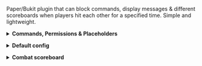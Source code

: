Paper/Bukit plugin that can block commands, display messages & different scoreboards when players hit each other for a specified time. Simple and lightweight.

<details><summary><b>Commands, Permissions & Placeholders</b></summary>

- `/combat-tag reload` (alias: `/ct`) - reloads the config

Command requires the permission `combattag.admin`.

**Placeholders:**
- `%ct_time_left%` - time left in combat (in seconds)
- `%cu_in_combat%` - whether the player is in combat (true/false)

_(Yeah... not much; what a simple plugin!)_
</br></details>
<details><summary><b>Default config</b></summary>

```yaml
# All messages use Adventure's MiniMessage: https://docs.advntr.dev/minimessage/format.html
# All messages support PlaceholderAPI placeholders
# Make any message an empty string "" to disable it

# Enable the plugin's features?
enabled: true

combat-duration: 10.0

# Internal placeholder: [otherPlayer]
combat-tagged-message: "<red>You are now in combat with [otherPlayer] for %ct_time_left% seconds"

in-combat-action-bar: "<red>You are in combat! <black><b>|</b> <red>Seconds left<grey>: <white>%ct_time_left%"

combat-expired-message: "<green>You are no longer in combat"

# Enable the command blocker?
enable-command-blocker: true
command-blocker:
  blocked-msg: "<red>That command is blocked while you're in combat! <grey><i>(Seconds left: %ct_time_left%)"
  # Enabled: if command has a colon in (e.g. /plugin:spawn), it will ignore the text before the colon, and only check it as '/spawn'
  bypass-colons: true
  blocked-cmds:
    - "/spawn"
    - "/home"
    - "/tpa"
```
</br></details>
<details><summary><b>Combat scoreboard</b></summary>

[TAB](https://github.com/NEZNAMY/TAB) offers a pretty nifty feature where you can display scoreboards determined by conditions. You can use this in conjunction with the `in_combat` placeholder offered by this plugin to create a scoreboard that is displayed when the player is in combat.

Example usage (in TAB's `config.yml`):
```yaml
scoreboard:
  scoreboards:
    # Default scoreboard
    scoreboard:
      title: Normal scoreboard
      lines:
        - ' The default scoreboard of my server!'
    # Combat scoreboard
    combat:
      display-condition: "%cu_in_combat%=true" # <- the condition
      title: Combat scoreboard
      lines:
        - ' You are in combat!'
        - ' %cu_combat_time_left% secs left'
```
</br></details>